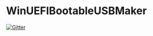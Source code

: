 # WinUEFIBootableUSBMaker

[![Gitter](https://badges.gitter.im/Join%20Chat.svg)](https://gitter.im/haydarsahin34/WinUEFIBootableUSBMaker?utm_source=badge&utm_medium=badge&utm_campaign=pr-badge&utm_content=badge)